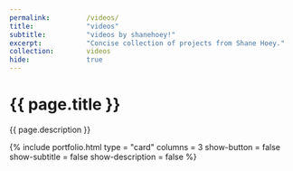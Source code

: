```yaml
---
permalink:         /videos/
title:             "videos"
subtitle:          "videos by shanehoey!"
excerpt:           "Concise collection of projects from Shane Hoey."
collection:        videos
hide:              true
---
```


# {{ page.title }}

{{ page.description }}

{% include portfolio.html type = "card" columns = 3 show-button = false show-subtitle = false show-description = false %}
